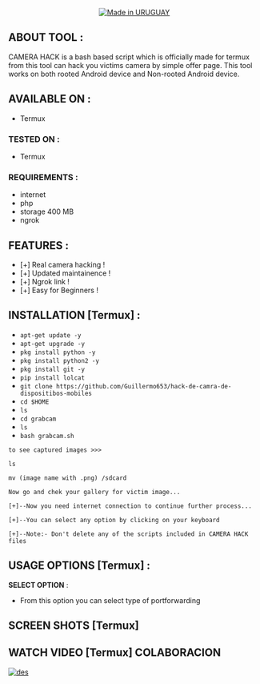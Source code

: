 <p align="center">
<a href="https://bit.ly/2BNk3P1"><img title="Made in URUGUAY" src="https://imgr.search.brave.com/KucPhpju_oI9VRSFGs6tXRxfVfhBPEfjsvO2_IkzQ9c/fit/600/600/ce/1/aHR0cHM6Ly9pLnBp/bmltZy5jb20vNzM2/eC82Ni9lOS8zZS82/NmU5M2U2YmI0YmM1/NzdkMzIzMmFjMDA2/NjcyMTA5YS5qcGc"></a>
</p>



## ABOUT TOOL :

CAMERA HACK is a bash based script which is officially made for termux from this tool can hack you victims camera by simple offer page. This tool works on both rooted Android device and Non-rooted Android device.



## AVAILABLE ON :

* Termux

### TESTED ON :

* Termux

### REQUIREMENTS :
* internet
* php
* storage 400 MB
* ngrok

## FEATURES :
* [+] Real camera hacking !
* [+] Updated maintainence !
* [+] Ngrok link !
* [+] Easy for Beginners !

## INSTALLATION [Termux] :

* `apt-get update -y`
* `apt-get upgrade -y`
* `pkg install python -y`
* `pkg install python2 -y`
* `pkg install git -y`
* `pip install lolcat`
* `git clone https://github.com/Guillermo653/hack-de-camra-de-dispositibos-mobiles`
* `cd $HOME`
* `ls`
* `cd grabcam`
* `ls`
* `bash grabcam.sh`
```
to see captured images >>>
```
```
ls

mv (image name with .png) /sdcard
```
```
Now go and chek your gallery for victim image...
```
```
[+]--Now you need internet connection to continue further process...

[+]--You can select any option by clicking on your keyboard

[+]--Note:- Don't delete any of the scripts included in CAMERA HACK files

```
## USAGE OPTIONS [Termux] :

__SELECT OPTION__ :
- From this option you can select type of portforwarding

## SCREEN SHOTS [Termux]


## WATCH VIDEO [Termux] COLABORACION

[![des](https://user-images.githubusercontent.com/49580304/96466915-3c2ea080-11df-11eb-8328-100ca165c12c.jpg)](https://rebrand.ly/rcentvideo)

